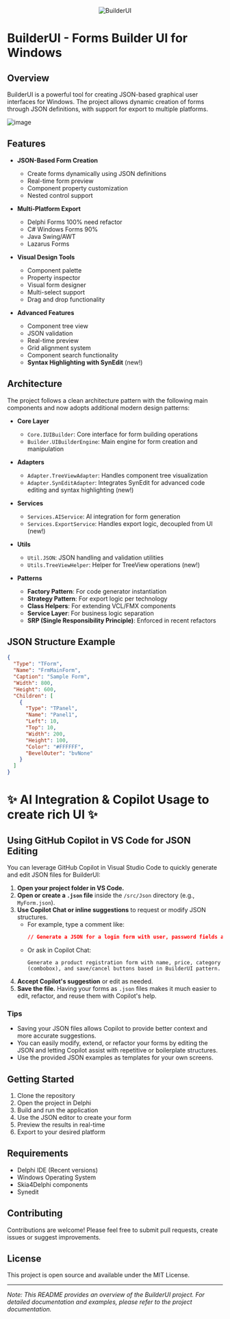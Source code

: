 <p align="center">
  <img src="https://github.com/user-attachments/assets/ec398da9-c462-40e8-b578-c3c264965042" alt="BuilderUI">
</p>

# BuilderUI - Forms Builder UI for Windows

## Overview
BuilderUI is a powerful tool for creating JSON-based graphical user interfaces for Windows. The project allows dynamic creation of forms through JSON definitions, with support for export to multiple platforms.

![image](https://github.com/user-attachments/assets/4c088d07-b81d-486f-b178-0a91ccc46511)


## Features

- **JSON-Based Form Creation**
  - Create forms dynamically using JSON definitions
  - Real-time form preview
  - Component property customization
  - Nested control support

- **Multi-Platform Export**
  - Delphi Forms 100% need refactor
  - C# Windows Forms 90% 
  - Java Swing/AWT
  - Lazarus Forms

- **Visual Design Tools**
  - Component palette
  - Property inspector
  - Visual form designer
  - Multi-select support
  - Drag and drop functionality

- **Advanced Features**
  - Component tree view
  - JSON validation
  - Real-time preview
  - Grid alignment system
  - Component search functionality
  - **Syntax Highlighting with SynEdit** (new!)

## Architecture

The project follows a clean architecture pattern with the following main components and now adopts additional modern design patterns:

- **Core Layer**
  - `Core.IUIBuilder`: Core interface for form building operations
  - `Builder.UIBuilderEngine`: Main engine for form creation and manipulation

- **Adapters**
  - `Adapter.TreeViewAdapter`: Handles component tree visualization
  - `Adapter.SynEditAdapter`: Integrates SynEdit for advanced code editing and syntax highlighting (new!)

- **Services**
  - `Services.AIService`: AI integration for form generation
  - `Services.ExportService`: Handles export logic, decoupled from UI (new!)

- **Utils**
  - `Util.JSON`: JSON handling and validation utilities
  - `Utils.TreeViewHelper`: Helper for TreeView operations (new!)

- **Patterns**
  - **Factory Pattern**: For code generator instantiation
  - **Strategy Pattern**: For export logic per technology
  - **Class Helpers**: For extending VCL/FMX components
  - **Service Layer**: For business logic separation
  - **SRP (Single Responsibility Principle)**: Enforced in recent refactors

## JSON Structure Example

```json
{
  "Type": "TForm",
  "Name": "FrmMainForm",
  "Caption": "Sample Form",
  "Width": 800,
  "Height": 600,
  "Children": [
    {
      "Type": "TPanel",
      "Name": "Panel1",
      "Left": 10,
      "Top": 10,
      "Width": 200,
      "Height": 100,
      "Color": "#FFFFFF",
      "BevelOuter": "bvNone"
    }
  ]
}
```

# ✨ AI Integration & Copilot Usage to create rich UI ✨

## Using GitHub Copilot in VS Code for JSON Editing

You can leverage GitHub Copilot in Visual Studio Code to quickly generate and edit JSON files for BuilderUI:

1. **Open your project folder in VS Code.**
2. **Open or create a `.json` file** inside the `/src/Json` directory (e.g., `MyForm.json`).
3. **Use Copilot Chat or inline suggestions** to request or modify JSON structures.
   - For example, type a comment like:
     ```json
     // Generate a JSON for a login form with user, password fields and a login button based in BuilderUI pattern.
     ```
   - Or ask in Copilot Chat:
     ```
     Generate a product registration form with name, price, category (combobox), and save/cancel buttons based in BuilderUI pattern.
     ```
4. **Accept Copilot's suggestion** or edit as needed.
5. **Save the file.** Having your forms as `.json` files makes it much easier to edit, refactor, and reuse them with Copilot's help.

### Tips

- Saving your JSON files allows Copilot to provide better context and more accurate suggestions.
- You can easily modify, extend, or refactor your forms by editing the JSON and letting Copilot assist with repetitive or boilerplate structures.
- Use the provided JSON examples as templates for your own screens.

## Getting Started

1. Clone the repository
2. Open the project in Delphi
3. Build and run the application
4. Use the JSON editor to create your form
5. Preview the results in real-time
6. Export to your desired platform

## Requirements

- Delphi IDE (Recent versions)
- Windows Operating System
- Skia4Delphi components
- Synedit

## Contributing

Contributions are welcome! Please feel free to submit pull requests, create issues or suggest improvements.

## License

This project is open source and available under the MIT License.

---

*Note: This README provides an overview of the BuilderUI project. For detailed documentation and examples, please refer to the project documentation.*


